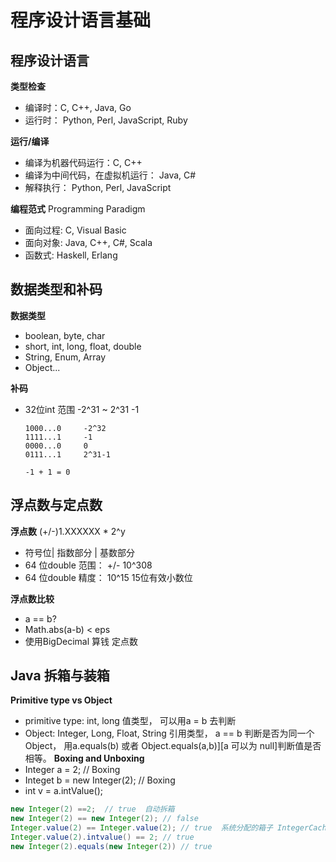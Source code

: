 # 程序设计语言基础
## 程序设计语言

**类型检查**
- 编译时：C, C++, Java, Go
- 运行时： Python, Perl, JavaScript, Ruby

**运行/编译**
- 编译为机器代码运行：C, C++
- 编译为中间代码，在虚拟机运行： Java, C#
- 解释执行： Python, Perl, JavaScript
  
**编程范式** Programming Paradigm
- 面向过程: C, Visual Basic
- 面向对象: Java, C++, C#, Scala
- 函数式: Haskell, Erlang

## 数据类型和补码
**数据类型**
- boolean, byte, char
- short, int, long, float, double
- String, Enum, Array
- Object...

**补码**
- 32位int 范围 -2^31 ~ 2^31 -1
  ```
  1000...0     -2^32
  1111...1     -1
  0000...0     0
  0111...1     2^31-1

  -1 + 1 = 0
  ```
## 浮点数与定点数
  **浮点数** (+/-)1.XXXXXX * 2^y
  - 符号位| 指数部分 | 基数部分
  - 64 位double 范围： +/- 10^308
  - 64 位double 精度： 10^15 15位有效小数位

**浮点数比较**

- a == b?
- Math.abs(a-b) < eps
- 使用BigDecimal 算钱 定点数

## Java 拆箱与装箱
**Primitive type vs Object**
 - primitive type: int, long
   值类型， 可以用a = b 去判断
 - Object: Integer, Long, Float, String
  引用类型， a == b 判断是否为同一个Object， 用a.equals(b) 或者 Object.equals(a,b)][a 可以为 null]判断值是否相等。
**Boxing and Unboxing**
- Integer a = 2; // Boxing
- Integet b = new Integer(2); // Boxing
- int v = a.intValue();

```Java
new Integer(2) ==2;  // true  自动拆箱
new Integer(2) == new Integer(2); // false
Integer.value(2) == Integer.value(2); // true  系统分配的箱子 IntegerCache.low  IntegerCache.high (-128 127)
Integer.value(2).intvalue() == 2; // true
new Integer(2).equals(new Integer(2)) // true

```
  

